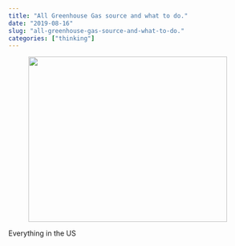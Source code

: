 ```yaml
---
title: "All Greenhouse Gas source and what to do."
date: "2019-08-16"
slug: "all-greenhouse-gas-source-and-what-to-do."
categories: ["thinking"]
---
```


<!-- wp:image {"id":822,"width":396,"height":329} -->
<figure class="wp-block-image is-resized"><img src="https://i1.wp.com/ybotman.com/wp-content/uploads/chart.jpeg?fit=1024%2C853&amp;ssl=1" alt="" class="wp-image-822" width="396" height="329"/></figure>
<!-- /wp:image -->

<!-- wp:paragraph -->
<p>Everything in the US</p>
<!-- /wp:paragraph -->

<!-- wp:paragraph -->
<p></p>
<!-- /wp:paragraph -->
